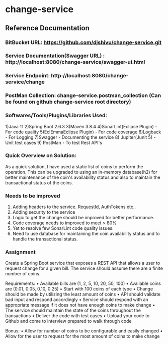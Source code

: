 # change-service

## Reference Documentation

### BitBucket URL: https://github.com/djshivu/change-service.git

### Service Documentation(Swagger URL) : http://localhost:8080/change-service/swagger-ui.html

### Service Endpoint: http://localhost:8080/change-service/change

### PostMan Collection: change-service.postman_collection (Can be found on github change-service root directory)

### Softwares/Tools/Plugins/Libraries Used:
1)Java 11
2)Spring Boot 2.6.3
3)Maven 3.8.4
4)SonarLint(Eclipse Plugin) - For code quality
5)EclEmmaEclipse Plugin) - For code coverage
6)Logback - For Logging
7)Swagger - Documenting the service
8) Jupiter(Junit 5) - Unit test cases
9) PostMan - To test Rest API's

### Quick Overview on Solution:
As a quick solution, I have used a static list of coins to perform the operation. This can be upgraded to using an in-memory database(h2)
for better maintenance of the coin's availability status and also to maintain the transactional status of the coins.

### Needs to be improved
1) Adding headers to the service. RequestId, AuthTokens etc..
2) Adding security to the service
3) Logic to get the change should be improved for better performance.
4) Code coverage needs to improved to meet > 80%
5) Yet to resolve few SonarLint code quality issues.
6) Need to use database for maintaining the coin availability status and to handle the transactional status.

### Assignment
Create a Spring Boot service that exposes a REST API that allows a user to request change for a given bill. The service should assume there are a finite number of coins. 

Requirements:
• Available bills are (1, 2, 5, 10, 20, 50, 100)
• Available coins are (0.01, 0.05, 0.10, 0.25)
• Start with 100 coins of each type
• Change should be made by utilizing the least amount of coins
• API should validate bad input and respond accordingly
• Service should respond with an appropriate message if it does not have enough coins to make change
• The service should maintain the state of the coins throughout the transactions
• Deliver the code with test cases
• Upload your code to Github and come to interview prepared to walk through code

Bonus:
• Allow for number of coins to be configurable and easily changed
• Allow for the user to request for the most amount of coins to make change
